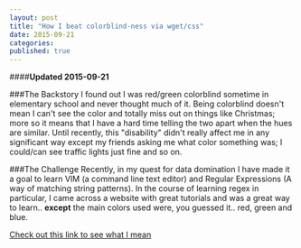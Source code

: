 ```yaml
---
layout: post
title: "How I beat colorblind-ness via wget/css"
date: 2015-09-21
categories: 
published: true
---
```


####**Updated 2015-09-21**

###The Backstory
I found out I was red/green colorblind sometime in elementary school and never thought much of it.  Being colorblind doesn't mean I can't see the color and totally miss out on things like Christmas; more so it means that I have a hard time telling the two apart when the hues are similar. Until recently, this "disability" didn't really affect me in any significant way except my friends asking me what color something was; I could/can see traffic lights just fine and so on.

###The Challenge
Recently, in my quest for data domination I have made it a goal to learn VIM (a command line text editor) and Regular Expressions (A way of matching string patterns).  In the course of learning regex in particular, I came across a website with great tutorials and was a great way to learn.. **except** the main colors used were, you guessed it.. red, green and blue. 

[Check out this link to see what I mean](www.regular-expressions.info/quickstart.html)
